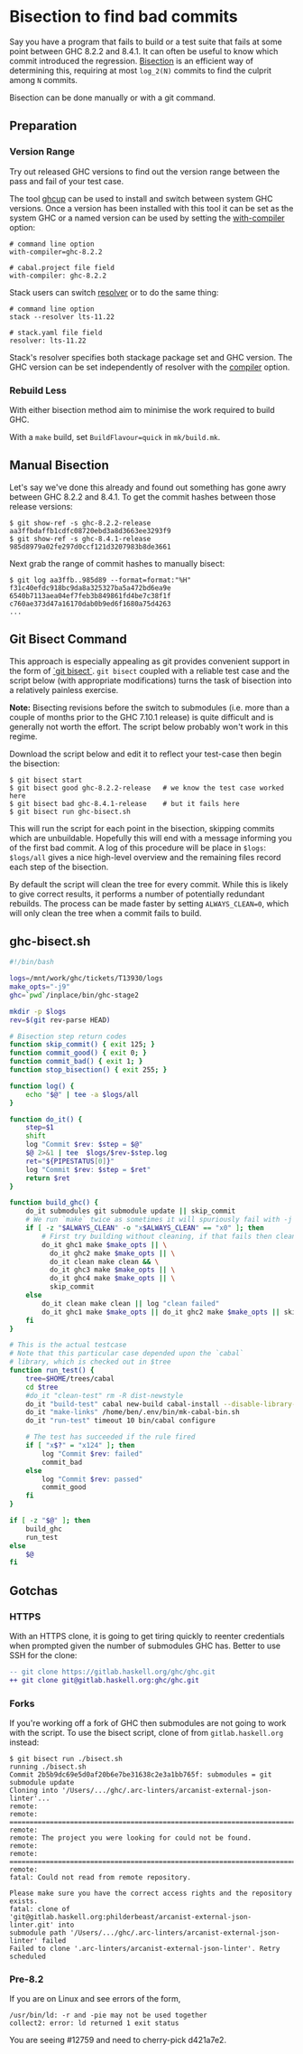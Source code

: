 # Bisection to find bad commits


Say you have a program that fails to build or a test suite that fails at some point between
GHC 8.2.2 and 8.4.1. It can often be useful to know which commit introduced the regression. [Bisection](https://en.wikipedia.org/wiki/Bisection_%28software_engineering%29) is an efficient way of determining this, requiring at most `log_2(N)` commits to find the culprit among `N` commits.

Bisection can be done manually or with a git command.

## Preparation

### Version Range

Try out released GHC versions to find out the version range between the pass and fail of your test case.

The tool [ghcup](https://www.haskell.org/ghcup/) can be used to install and switch between system GHC
versions. Once a version has been installed with this tool it can be set as the system GHC or a named
version can be used by setting the [with-compiler](https://cabal.readthedocs.io/en/3.4/cabal-project.html?highlight=with-compiler#cfg-field-with-compiler) option:

```
# command line option
with-compiler=ghc-8.2.2

# cabal.project file field
with-compiler: ghc-8.2.2
```

Stack users can switch [resolver](https://docs.haskellstack.org/en/stable/yaml_configuration/#resolver)
or to do the same thing:

```
# command line option
stack --resolver lts-11.22

# stack.yaml file field
resolver: lts-11.22
```

Stack's resolver specifies both stackage package set and GHC version. The GHC version
can be set independently of resolver with the [compiler](https://docs.haskellstack.org/en/stable/yaml_configuration/#compiler) option.

### Rebuild Less

With either bisection method aim to minimise the work required to build GHC.

With a `make` build, set `BuildFlavour=quick` in `mk/build.mk`.

## Manual Bisection

Let's say we've done this already and found out something has gone awry between GHC 8.2.2 and 8.4.1. To get the commit hashes between those release versions:

```
$ git show-ref -s ghc-8.2.2-release
aa3ffbdaffb1cdfc08720ebd3a8d3663ee3293f9
$ git show-ref -s ghc-8.4.1-release
985d8979a02fe297d0ccf121d3207983b8de3661
```

Next grab the range of commit hashes to manually bisect:

```
$ git log aa3ffb..985d89 --format=format:"%H"
f31c40efdc918bc9da8a325327ba5a472bd6ea9e
6540b7113aea04ef7feb3b849861fd4be7c38f1f
c760ae373d47a16170dab0b9ed6f1680a75d4263
...
```

## Git Bisect Command

This approach is especially appealing as git provides convenient support in the form of [\`git bisect\`](https://www.kernel.org/pub/software/scm/git/docs/git-bisect.html). `git bisect` coupled with a reliable test case and the script below (with appropriate modifications) turns the task of bisection into a relatively painless exercise.


**Note:** Bisecting revisions before the switch to submodules (i.e. more than a couple of months prior to the GHC 7.10.1 release) is quite difficult and is generally not worth the effort. The script below probably won't work in this regime.


Download the script below and edit it to reflect your test-case then begin the bisection:

```
$ git bisect start
$ git bisect good ghc-8.2.2-release   # we know the test case worked here
$ git bisect bad ghc-8.4.1-release    # but it fails here
$ git bisect run ghc-bisect.sh
```


This will run the script for each point in the bisection, skipping commits which are unbuildable. Hopefully this will end with a message informing you of the first bad commit. A log of this procedure will be place in `$logs`: `$logs/all` gives a nice high-level overview and the remaining files record each step of the bisection.



By default the script will clean the tree for every commit. While this is likely to give correct results, it performs a number of potentially redundant rebuilds. The process can be made faster by setting `ALWAYS_CLEAN=0`, which will only clean the tree when a commit fails to build.


## ghc-bisect.sh


```bash
#!/bin/bash

logs=/mnt/work/ghc/tickets/T13930/logs
make_opts="-j9"
ghc=`pwd`/inplace/bin/ghc-stage2

mkdir -p $logs
rev=$(git rev-parse HEAD)

# Bisection step return codes
function skip_commit() { exit 125; }
function commit_good() { exit 0; }
function commit_bad() { exit 1; }
function stop_bisection() { exit 255; }

function log() {
    echo "$@" | tee -a $logs/all
}

function do_it() {
    step=$1
    shift
    log "Commit $rev: $step = $@"
    $@ 2>&1 | tee  $logs/$rev-$step.log
    ret="${PIPESTATUS[0]}"
    log "Commit $rev: $step = $ret"
    return $ret
}

function build_ghc() {
    do_it submodules git submodule update || skip_commit
    # We run `make` twice as sometimes it will spuriously fail with -j
    if [ -z "$ALWAYS_CLEAN" -o "x$ALWAYS_CLEAN" == "x0" ]; then
        # First try building without cleaning, if that fails then clean and try again
        do_it ghc1 make $make_opts || \
          do_it ghc2 make $make_opts || \
          do_it clean make clean && \
          do_it ghc3 make $make_opts || \
          do_it ghc4 make $make_opts || \
          skip_commit
    else
        do_it clean make clean || log "clean failed"
        do_it ghc1 make $make_opts || do_it ghc2 make $make_opts || skip_commit
    fi
}

# This is the actual testcase
# Note that this particular case depended upon the `cabal`
# library, which is checked out in $tree
function run_test() {
    tree=$HOME/trees/cabal
    cd $tree
    #do_it "clean-test" rm -R dist-newstyle
    do_it "build-test" cabal new-build cabal-install --disable-library-profiling --allow-newer=time --with-compiler=$ghc
    do_it "make-links" /home/ben/.env/bin/mk-cabal-bin.sh
    do_it "run-test" timeout 10 bin/cabal configure

    # The test has succeeded if the rule fired 
    if [ "x$?" = "x124" ]; then
        log "Commit $rev: failed"
        commit_bad
    else
        log "Commit $rev: passed"
        commit_good
    fi
}

if [ -z "$@" ]; then
    build_ghc
    run_test
else
    $@
fi
```

## Gotchas

### HTTPS

With an HTTPS clone, it is going to get tiring quickly to reenter credentials when
prompted given the number of submodules GHC has. Better to use SSH for the clone:

```diff
-- git clone https://gitlab.haskell.org/ghc/ghc.git
++ git clone git@gitlab.haskell.org:ghc/ghc.git
```

### Forks

If you're working off a fork of GHC then submodules are not going to work with the
script. To use the bisect script, clone of from `gitlab.haskell.org` instead:

```
$ git bisect run ./bisect.sh                                                      
running ./bisect.sh
Commit 2b5b9dc69e5d0af20b6e7be31638c2e3a1bb765f: submodules = git submodule update
Cloning into '/Users/.../ghc/.arc-linters/arcanist-external-json-linter'...
remote:
remote: ========================================================================
remote:
remote: The project you were looking for could not be found.
remote:
remote: ========================================================================
remote:
fatal: Could not read from remote repository.

Please make sure you have the correct access rights and the repository exists.
fatal: clone of
'git@gitlab.haskell.org:philderbeast/arcanist-external-json-linter.git' into
submodule path '/Users/.../ghc/.arc-linters/arcanist-external-json-linter' failed
Failed to clone '.arc-linters/arcanist-external-json-linter'. Retry scheduled
```

### Pre-8.2


If you are on Linux and see errors of the form,

```wiki
/usr/bin/ld: -r and -pie may not be used together
collect2: error: ld returned 1 exit status
```


You are seeing #12759 and need to cherry-pick d421a7e2.
